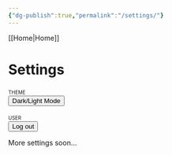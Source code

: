 ```yaml
---
{"dg-publish":true,"permalink":"/settings/"}
---
```



[[Home\|Home]]

# Settings

<p style="font-variant: small-caps; margin-bottom: 0px;">theme</p>
<button id="mode-toggle">Dark/Light Mode</button>

<p style="font-variant: small-caps; margin-bottom: 0px;">user</p>
<button onclick="localStorage.removeItem('name')">Log out</button>


More settings soon...